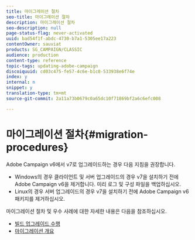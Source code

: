 ```yaml
---
title: 마이그레이션 절차
seo-title: 마이그레이션 절차
description: 마이그레이션 절차
seo-description: null
page-status-flag: never-activated
uuid: bad54f1f-abdc-4730-b7a1-5305ee17a223
contentOwner: sauviat
products: SG_CAMPAIGN/CLASSIC
audience: production
content-type: reference
topic-tags: updating-adobe-campaign
discoiquuid: cd03c475-fe57-4c6e-b1c0-533938e6f74e
index: y
internal: n
snippet: y
translation-type: tm+mt
source-git-commit: 2a11a73b0679c0a65dc10f71869bf2a6c6efc008

---
```



# 마이그레이션 절차{#migration-procedures}

Adobe Campaign v6에서 v7로 업그레이드하는 경우 다음 지침을 권장합니다.

* Windows의 경우 클라이언트 및 서버 업그레이드의 경우 v7을 설치하기 전에 Adobe Campaign v6을 제거합니다. 미리 로그 및 구성 파일을 백업하십시오.
* Linux의 경우 서버 업그레이드의 경우 v7을 설치하기 전에 Adobe Campaign v6 패키지를 제거하십시오.

마이그레이션 절차 및 우수 사례에 대한 자세한 내용은 다음을 참조하십시오.

* [빌드 업그레이드 수행](https://docs.campaign.adobe.com/doc/AC/getting_started/EN/buildUpgrade.html)
* [마이그레이션 개요](../../migration/using/about-migration.md)

